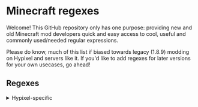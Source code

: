 # Minecraft regexes
Welcome! This GitHub repository only has one
purpose: providing new and old Minecraft mod
developers quick and easy access to cool, useful
and commonly used/needed regular expressions.

Please do know, much of this list if biased towards
legacy (1.8.9) modding on Hypixel and servers like it.
If you'd like to add regexes for later versions for your
own usecases, go ahead!

## Regexes

<details>
  <summary>Hypixel-specific</summary>

* Special chat channels: `(?<type>\w+) > (?<message>.+)`
* Direct messages: `(?<type>(From|To)) (?:\[(?<rank>.+)\] |)(?<username>.+): (?<message>.+)`

</details>
